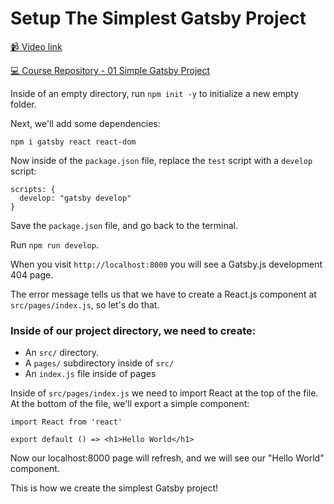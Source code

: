 # Setup The Simplest Gatsby Project

[📹 Video link](https://www.egghead.io/lessons/gatsby-setup-the-simplest-gatsby-project)

[💻 Course Repository - 01 Simple Gatsby Project](https://github.com/Khaledgarbaya/moving-from-cra-to-gatsby-course/releases/tag/01-simple-gatsby-project)

Inside of an empty directory, run `npm init -y` to initialize a new empty folder.

Next, we'll add some dependencies:

```
npm i gatsby react react-dom
```

Now inside of the `package.json` file, replace the `test` script with a `develop` script:

```
scripts: {
  develop: "gatsby develop"
}
```

Save the `package.json` file, and go back to the terminal.

Run `npm run develop`.

When you visit `http://localhost:8000` you will see a Gatsby.js development 404 page.

The error message tells us that we have to create a React.js component at `src/pages/index.js`, so let's do that.

### Inside of our project directory, we need to create:

- An `src/` directory.
- A `pages/` subdirectory inside of `src/`
- An `index.js` file inside of pages

Inside of `src/pages/index.js` we need to import React at the top of the file. At the bottom of the file, we'll export a simple component:

```
import React from 'react'

export default () => <h1>Hello World</h1>
```

Now our localhost:8000 page will refresh, and we will see our "Hello World" component.

This is how we create the simplest Gatsby project!
